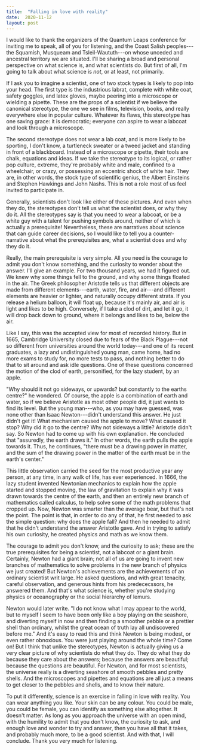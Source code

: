 ```yaml
---
title:  "Falling in love with reality"
date:  2020-11-12
layout: post
---
```


I would like to thank the organizers of the Quantum Leaps conference
for inviting me to speak, all of you for listening, and the Coast
Salish peoples---the Squamish, Musqueam and Tsleil-Waututh---on
whose unceded and ancestral territory we are situated.
I'll be sharing a broad and personal perspective on what science is,
and what scientists do. But first of all, I'm going to talk about what science
is *not*, or at least, not primarily.

If I ask you to imagine a scientist, one of two stock types is likely
to pop into your head.
The first type is the industrious labrat, complete with white coat, safety
goggles, and latex gloves, maybe peering into a microscope or wielding a
pipette.
These are the props of a scientist if we believe the
canonical stereotype, the one we see in films, television, books, and really
everywhere else in popular culture.
Whatever its flaws, this stereotype has one saving grace: it is democratic; everyone can
aspire to wear a labcoat and look through a microscope.

The second stereotype does not wear a lab coat,
and is more likely to be sporting, I don't know, a turtleneck
sweater or a tweed jacket and standing in front of a
blackboard. Instead of a microscope or pipette, their tools are chalk,
equations and ideas.
If we take the stereotype to its logical, or rather pop culture,
extreme, they're probably white and male, confined to a wheelchair, or crazy,
or possessing an eccentric shock of white hair.
They are, in other words, the stock type of scientific genius, the Albert
Einsteins and Stephen Hawkings and John Nashs. This is not a role most
of us feel invited to participate in.

Generally, scientists don't look like either of these pictures. And even
when they do, the stereotypes don't tell us what the scientist does, or
why they do it. All the stereotypes say is that you need to wear a labcoat, or be
a white guy with a talent for pushing symbols around, neither of which
is actually a prerequisite!
Nevertheless, these are narratives about science that can guide career
decisions, so I would like to tell you a counter-narrative about what
the prerequisites are, what a scientist does and why they do it.

Really, the main prerequisite is very simple.
All you need is the courage to admit you don't know something, and the
curiosity to wonder about the answer.
I'll give an example.
For two thousand years, we had it figured out. We knew why some things
fell to the ground, and why some things floated in the air.
The Greek philosopher Aristotle tells us that different
objects are made from different elements---earth, water, fire, and
air---and different elements are heavier or lighter, and naturally
occupy different strata.
If you release a helium balloon, it will float up, because it's mainly
air, and air is light and likes to be high.
Conversely, if I take a clod of dirt, and let it go, it
will drop back down to ground, where it belongs and likes to be, below
the air.

Like I say, this was the accepted view for most of recorded history. But in 1665, Cambridge University closed due to fears of the
Black Plague---not so different from universities around the world
today---and one of its recent graduates, a lazy and
undistinguished young man, came home, had no more exams to study for,
no more tests to pass, and nothing better to do that to sit around and
ask idle questions. One of these questions concerned the motion of
the clod of earth, personified, for the lazy student, by an apple.

"Why should it not go
sideways, or upwards? but constantly to the earths centre?" he
wondered. Of course, the apple is a combination of earth and water, so
if we believe Aristotle as most other people did, it just wants to find
its level. But the young man---who, as you may have guessed, was none
other than Isaac Newton---didn't understand this answer. He just didn't get it! What mechanism caused the apple to
move? What caused it stop? Why did it go to the centre? Why not
sideways a little? Aristotle didn't say. So Newton had to come up with
his own explanation. He concluded that "assuredly, the earth draws it." In
other words, the earth pulls the apple towards it. Thus, he continues,
"there must be a drawing power in matter, and the sum of the drawing
power in the matter of the earth must be in the earth's center."

This little observation carried the seed for the most productive year
any person, at any time, in any walk of life, has ever experienced. In
1666, the lazy student invented Newtonian mechanics to explain how the apple started and stopped
moving, the law of gravitation to explain why it was drawn towards the centre of the earth, and
then an entirely new branch of mathematics called calculus, to help
solve some of the math problems that cropped up.
Now, Newton was smarter than the
average bear, but that's not the point. The point is that, in order to
do any of that, he first needed to ask the simple question: why does the
apple fall? And then he needed to admit that he didn't understand the
answer Aristotle gave. And in trying to satisfy his own
curiosity, he created physics and math as we know them.

The courage to admit you don't know, and the curiosity to ask; these
are the true prerequisites for being a scientist, not a labcoat or a
giant brain. Certainly, Newton had a giant brain; not all of us
are going to invent new branches of mathematics to solve problems in
the new branch of physics we just created! But Newton's achievements
are the achievements of an ordinary scientist writ large. He asked
questions, and with great tenacity, careful observation, and generous
hints from his predececssors, he answered them. And
that's what science is, whether you're studying physics or
oceanography or the social hierarchy of lemurs.

Newton would later write. "I do not know what I may appear to the
world, but to myself I seem to have been only like a boy playing on
the seashore, and diverting myself in now and then finding a smoother
pebble or a prettier shell than ordinary, whilst the great ocean of
truth lay all undiscovered before me." And it's easy to read this and
think Newton is being modest, or even rather obnoxious. You were just
playing around the whole time? Come on! But I think that unlike the
stereotypes, Newton is actually giving us a very clear picture of why scientists do
what they do. They do what they do because they care about the
answers; because the answers are beautiful; because the questions are
beautiful. For Newton, and for most scientists, the universe really is
a diverting seashore of smooth pebbles and pretty shells. And the microscopes
and pipettes and equations are all just a means to get closer to the
pebbles and shells, and to know their nature.

To put it differently, science is an exercise in falling in love with
reality. You can wear anything you like. Your skin can be any
colour. You could be male, you could be female, you can identify as
something else altogether. It doesn't matter. As long as you
approach the universe with an open mind, with the humility to admit
that you don't know, the curiosity to ask, and enough love and wonder
to try and answer, then you have all that it takes, and probably much
more, to be a good scientist. And with that, I will conclude. Thank
you very much for listening.

